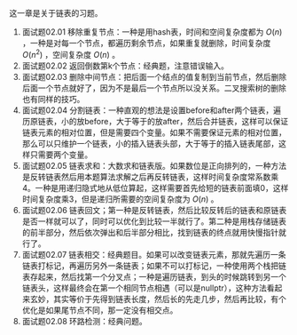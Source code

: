 这一章是关于链表的习题。

1. 面试题02.01 移除重复节点：一种是用hash表，时间和空间复杂度都为 $O(n)$ ，一种是对每一个节点，都遍历剩余节点，如果重复就删除，时间复杂度 $O(n^2)$ ，空间复杂度 $O(n)$ 。
2. 面试题02.02 返回倒数第k个节点：经典题，注意错误输入。
3. 面试题02.03 删除中间节点：把后面一个结点的值复制到当前节点，然后删除后面一个节点就好了，因为不是最后一个节点所以没关系。二叉搜索树的删除也有同样的技巧。
4. 面试题02.04 分割链表：一种直观的想法是设置before和after两个链表，遍历原链表，小的放before，大于等于的放after，然后合并链表，这样可以保证链表元素的相对位置，但是需要四个变量。如果不需要保证元素的相对位置，那么可以只维护一个链表，小的插入链表头部，大于等于的插入链表尾部，这样只需要两个变量。
5. 面试题02.05 链表求和：大数求和链表版。如果数位是正向排列的，一种方法是反转链表然后用本题算法求解之后再反转链表，这样时间复杂度常系数乘4。一种是用递归隐式地从低位算起，这样需要首先给短的链表前面填0，这样时间复杂度乘3，但是递归所需要的空间复杂度为 $O(n)$ 。
6. 面试题02.06 链表回文；第一种是反转链表，然后比较反转后的链表和原链表是否一样就可以了，同时可以优化到比较一半就行了。第二种是用栈存储链表的前半部分，然后依次弹出和后半部分相比，找到链表的终点就用快慢指针就行了。
7. 面试题02.07 链表相交：经典题目。如果可以改变链表元素，那就先遍历一条链表打标记，再遍历另外一条链表；如果不可以打标记，一种使用两个栈把链表存起来，然后找第一个分叉点；一种是遍历链表，到头的时候跳转到另一个链表头，这样最终会在第一个相同节点相遇（可以是nullptr），这种方法看起来玄妙，其实等价于先得到链表长度，然后长的先走几步，然后再比较，有个优化是如果尾节点不同，那一定没有相交点。
8. 面试题02.08 环路检测：经典问题。